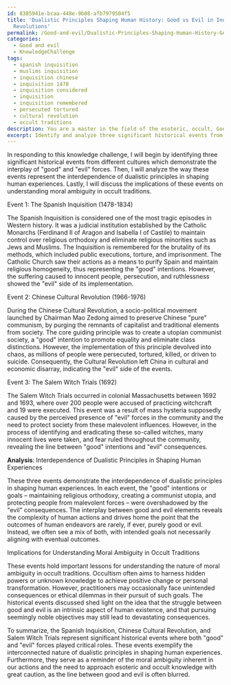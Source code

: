 ```yaml
---
id: 8385941e-bcaa-448e-9b08-afb7979504f5
title: 'Dualistic Principles Shaping Human History: Good vs Evil in Inquisitions and
  Revolutions'
permalink: /Good-and-evil/Dualistic-Principles-Shaping-Human-History-Good-vs-Evil-in-Inquisitions-and-Revolutions/
categories:
  - Good and evil
  - KnowledgeChallenge
tags:
  - spanish inquisition
  - muslims inquisition
  - inquisition chinese
  - inquisition 1478
  - inquisition considered
  - inquisition
  - inquisition remembered
  - persecuted tortured
  - cultural revolution
  - occult traditions
description: You are a master in the field of the esoteric, occult, Good and evil and Education. You are a writer of tests, challenges, textbooks and deep knowledge on Good and evil for initiates and students to gain deep insights and understanding from. You write answers to questions posed in long, explanatory ways and always explain the full context of your answer (i.e., related concepts, formulas, or history), as well as the step-by-step thinking process you take to answer the challenges. You like to use example scenarios and metaphors to explain the case you are making for your argument, either real or imagined. Summarize the key themes, ideas, and conclusions at the end.
excerpt: Identify and analyze three significant historical events from different cultures, wherein both "good" and "evil" forces played critical roles. Explain how these events represent the interdependence of dualistic principles in shaping human experiences, and discuss the implications for understanding the nature of moral ambiguity in occult traditions.
---
```

In responding to this knowledge challenge, I will begin by identifying three significant historical events from different cultures which demonstrate the interplay of "good" and "evil" forces. Then, I will analyze the way these events represent the interdependence of dualistic principles in shaping human experiences. Lastly, I will discuss the implications of these events on understanding moral ambiguity in occult traditions.

Event 1: The Spanish Inquisition (1478-1834)

The Spanish Inquisition is considered one of the most tragic episodes in Western history. It was a judicial institution established by the Catholic Monarchs (Ferdinand II of Aragon and Isabella I of Castile) to maintain control over religious orthodoxy and eliminate religious minorities such as Jews and Muslims. The Inquisition is remembered for the brutality of its methods, which included public executions, torture, and imprisonment. The Catholic Church saw their actions as a means to purify Spain and maintain religious homogeneity, thus representing the "good" intentions. However, the suffering caused to innocent people, persecution, and ruthlessness showed the "evil" side of its implementation.

Event 2: Chinese Cultural Revolution (1966-1976)

During the Chinese Cultural Revolution, a socio-political movement launched by Chairman Mao Zedong aimed to preserve Chinese "pure" communism, by purging the remnants of capitalist and traditional elements from society. The core guiding principle was to create a utopian communist society, a "good" intention to promote equality and eliminate class distinctions. However, the implementation of this principle devolved into chaos, as millions of people were persecuted, tortured, killed, or driven to suicide. Consequently, the Cultural Revolution left China in cultural and economic disarray, indicating the "evil" side of the events.

Event 3: The Salem Witch Trials (1692)

The Salem Witch Trials occurred in colonial Massachusetts between 1692 and 1693, where over 200 people were accused of practicing witchcraft and 19 were executed. This event was a result of mass hysteria supposedly caused by the perceived presence of "evil" forces in the community and the need to protect society from these malevolent influences. However, in the process of identifying and eradicating these so-called witches, many innocent lives were taken, and fear ruled throughout the community, revealing the line between "good" intentions and "evil" consequences.

**Analysis**: Interdependence of Dualistic Principles in Shaping Human Experiences

These three events demonstrate the interdependence of dualistic principles in shaping human experiences. In each event, the "good" intentions or goals – maintaining religious orthodoxy, creating a communist utopia, and protecting people from malevolent forces – were overshadowed by the "evil" consequences. The interplay between good and evil elements reveals the complexity of human actions and drives home the point that the outcomes of human endeavors are rarely, if ever, purely good or evil. Instead, we often see a mix of both, with intended goals not necessarily aligning with eventual outcomes.

Implications for Understanding Moral Ambiguity in Occult Traditions

These events hold important lessons for understanding the nature of moral ambiguity in occult traditions. Occultism often aims to harness hidden powers or unknown knowledge to achieve positive change or personal transformation. However, practitioners may occasionally face unintended consequences or ethical dilemmas in their pursuit of such goals. The historical events discussed shed light on the idea that the struggle between good and evil is an intrinsic aspect of human existence, and that pursuing seemingly noble objectives may still lead to devastating consequences.

To summarize, the Spanish Inquisition, Chinese Cultural Revolution, and Salem Witch Trials represent significant historical events where both "good" and "evil" forces played critical roles. These events exemplify the interconnected nature of dualistic principles in shaping human experiences. Furthermore, they serve as a reminder of the moral ambiguity inherent in our actions and the need to approach esoteric and occult knowledge with great caution, as the line between good and evil is often blurred.
